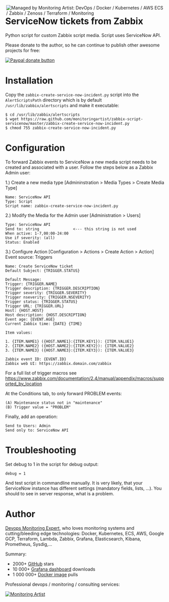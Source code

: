 [<img src="https://monitoringartist.github.io/managed-by-monitoringartist.png" alt="Managed by Monitoring Artist: DevOps / Docker / Kubernetes / AWS ECS / Zabbix / Zenoss / Terraform / Monitoring" align="right"/>](http://www.monitoringartist.com 'DevOps / Docker / Kubernetes / AWS ECS / Zabbix / Zenoss / Terraform / Monitoring')

# ServiceNow tickets from Zabbix

Python script for custom Zabbix script media. Script uses ServiceNow API.

Please donate to the author, so he can continue to publish other awesome projects
for free:

[![Paypal donate button](http://jangaraj.com/img/github-donate-button02.png)](https://www.paypal.com/cgi-bin/webscr?cmd=_s-xclick&hosted_button_id=8LB6J222WRUZ4)

# Installation

Copy the `zabbix-create-service-now-incident.py` script into the `AlertScriptsPath` 
directory which is by default `/usr/lib/zabbix/alertscripts` and make it executable:

    $ cd /usr/lib/zabbix/alertscripts
    $ wget https://raw.github.com/monitoringartist/zabbix-script-servicenow/master/zabbix-create-service-now-incident.py 
    $ chmod 755 zabbix-create-service-now-incident.py

# Configuration

To forward Zabbix events to ServiceNow a new media script needs to be created 
and associated with a user. Follow the steps below as a Zabbix Admin user:

1.) Create a new media type [Admininstration > Media Types > Create Media Type]
```
Name: ServiceNow API
Type: Script
Script name: zabbix-create-service-now-incident.py
```

2.) Modify the Media for the Admin user [Administration > Users]
```
Type: ServiceNow API
Send to: string               <--- this string is not used
When active: 1-7,00:00-24:00
Use if severity: (all)
Status: Enabled
```

3.) Configure Action [Configuration > Actions > Create Action > Action]
Event source: Triggers
```
Name: Create ServiceNow ticket
Default Subject: {TRIGGER.STATUS}

Default Message:
Trigger: {TRIGGER.NAME}
Trigger description: {TRIGGER.DESCRIPTION} 
Trigger severity: {TRIGGER.SEVERITY}
Trigger nseverity: {TRIGGER.NSEVERITY}
Trigger status: {TRIGGER.STATUS}
Trigger URL: {TRIGGER.URL}
Host: {HOST.HOST}
Host description: {HOST.DESCRIPTION}
Event age: {EVENT.AGE}
Current Zabbix time: {DATE} {TIME} 

Item values:

1. {ITEM.NAME1} ({HOST.NAME1}:{ITEM.KEY1}): {ITEM.VALUE1}
2. {ITEM.NAME2} ({HOST.NAME2}:{ITEM.KEY2}): {ITEM.VALUE2}
3. {ITEM.NAME3} ({HOST.NAME3}:{ITEM.KEY3}): {ITEM.VALUE3}

Zabbix event ID: {EVENT.ID}
Zabbix web UI: https://zabbix.domain.com/zabbix
```

For a full list of trigger macros see https://www.zabbix.com/documentation/2.4/manual/appendix/macros/supported_by_location

At the Conditions tab, to only forward PROBLEM events:

```
(A)	Maintenance status not in "maintenance" 
(B)	Trigger value = "PROBLEM" 
```

Finally, add an operation:
```
Send to Users: Admin
Send only to: ServiceNow API
```

# Troubleshooting

Set debug to 1 in the script for debug output:
``` 
debug = 1
```
And test script in commandline manually. It is very likely, that your ServiceNow 
instance has different settings (mandatory fields, lists, ...). You should to see 
in server response, what is a problem.

# Author

[Devops Monitoring Expert](http://www.jangaraj.com 'DevOps / Docker / Kubernetes / AWS ECS / Google GCP / Zabbix / Zenoss / Terraform / Monitoring'),
who loves monitoring systems and cutting/bleeding edge technologies: Docker,
Kubernetes, ECS, AWS, Google GCP, Terraform, Lambda, Zabbix, Grafana, Elasticsearch,
Kibana, Prometheus, Sysdig,...

Summary:
* 2000+ [GitHub](https://github.com/monitoringartist/) stars
* 10 000+ [Grafana dashboard](https://grafana.net/monitoringartist) downloads
* 1 000 000+ [Docker image](https://hub.docker.com/u/monitoringartist/) pulls

Professional devops / monitoring / consulting services:

[![Monitoring Artist](http://monitoringartist.com/img/github-monitoring-artist-logo.jpg)](http://www.monitoringartist.com 'DevOps / Docker / Kubernetes / AWS ECS / Google GCP / Zabbix / Zenoss / Terraform / Monitoring')

